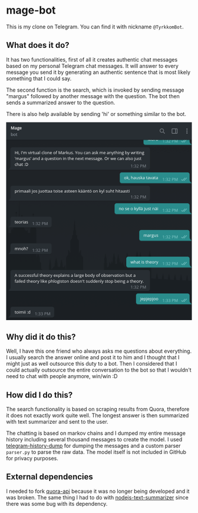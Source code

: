 # mage-bot

This is my clone on Telegram. You can find it with nickname `@TyrkkomBot`.

## What does it do?

It has two functionalities, first of all it creates authentic chat messages based on my personal Telegram chat messages. It will answer to every message you send it by generating
an authentic sentence that is most likely something that I could say.

The second function is the search, which is invoked by sending message "margus" followed by another message with the question. The bot then sends a summarized answer to the question.

There is also help available by sending 'hi' or something similar to the bot.

![alt text](example-usage.png)

## Why did it do this?

Well, I have this one friend who always asks me questions about everything. I usually search the answer online and post it to him and I thought that I might just as well outsource this duty to a bot. Then I considered that I could actually outsource the entire conversation to the bot so that I wouldn't need to chat with people anymore, win/win :D

## How did I do this?

The search functionality is based on scraping results from Quora, therefore it does not exactly work quite well. The longest answer is then summarized with text summarizer and sent to the user.

The chatting is based on markov chains and I dumped my entire message history including several thousand messages to create the model. I used [telegram-history-dump](https://github.com/tvdstaaij/telegram-history-dump) for dumping the messages and a custom parser `parser.py` to parse the raw data. The model itself is not included in GitHub for privacy purposes.

## External dependencies

I needed to fork [quora-api](https://github.com/CodeDotJS/quora-api) because it was no longer being developed and it was broken. The same thing I had to do with [nodejs-text-summarizer](https://github.com/anpandu/nodejs-text-summarizer) since there was some bug with its dependency.
